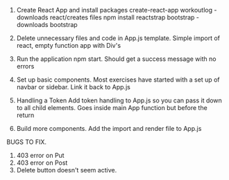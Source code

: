 1. Create React App and install packages
    create-react-app workoutlog     -downloads react/creates files
    npm install reactstrap bootstrap -downloads bootstrap

2. Delete unnecessary files and code in App.js template. Simple import of react, empty function app with    Div's

3. Run the application
    npm start. Should get a success message with no errors

4. Set up basic components. 
    Most exercises have started with a set up of navbar or sidebar.
    Link it back to App.js

5. Handling a Token
    Add token handling to App.js so you can pass it down to all child elements. Goes inside main App function but before the return

6. Build more components. Add the import and render file to App.js



BUGS TO FIX. 
1. 403 error on Put
2. 403 error on Post
3. Delete button doesn't seem active. 